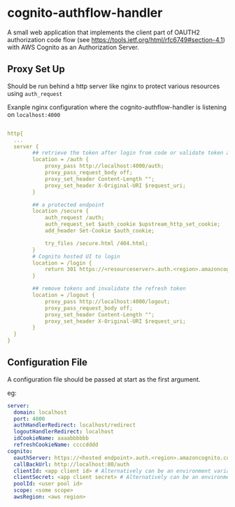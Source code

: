 # cognito-authflow-handler

A small web application that implements the client part of OAUTH2 authorization code flow (see https://tools.ietf.org/html/rfc6749#section-4.1) with AWS Cognito as an Authorization Server.


## Proxy Set Up

Should be run behind a http server like nginx to protect various resources using `auth_request`

Exanple nginx configuration where the cognito-authflow-handler is listening on `localhost:4000`

```yaml

http{
  ...
  server {
        ## retrieve the token after login from code or validate token and attempt refresh if expired
        location = /auth {
            proxy_pass http://localhost:4000/auth; 
            proxy_pass_request_body off;
            proxy_set_header Content-Length "";
            proxy_set_header X-Original-URI $request_uri;
        }

        ## a protected endpoint
        location /secure {
            auth_request /auth; 
            auth_request_set $auth_cookie $upstream_http_set_cookie;
            add_header Set-Cookie $auth_cookie;

            try_files /secure.html /404.html;
        }
        # Cognito hosted UI to login
        location = /login {
            return 301 https://<resourceserver>.auth.<region>.amazoncognito.com/oauth2/authorize?...;
        }

        ## remove tokens and invalidate the refresh token
        location = /logout {
            proxy_pass http://localhost:4000/logout;
            proxy_pass_request_body off;
            proxy_set_header Content-Length "";
            proxy_set_header X-Original-URI $request_uri;
        }
  }
}

```

## Configuration File

A configuration file should be passed at start as the first argument.

eg:

```yaml
server:
  domain: localhost
  port: 4000
  authHandlerRedirect: localhost/redirect
  logoutHandlerRedirect: localhost
  idCookieName: aaaabbbbbb
  refreshCookieName: ccccdddd
cognito:
  oauthServer: https://<hosted endpoint>.auth.<region>.amazoncognito.com
  callBackUrl: http://localhost:80/auth
  clientId: <app client id> # Alternatively can be an environment variable: CLIENT_ID
  clientSecret: <app client secret> # Alternatively can be an environment variable: CLIENT_SECRET
  poolId: <user pool id>
  scope: <some scope>
  awsRegion: <aws region>

```

